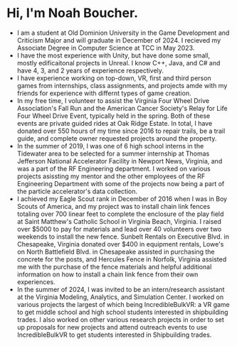 # Hi, I'm Noah Boucher. <br>
- I am a student at Old Dominion University in the Game Development and Criticism Major and will graduate in December of 2024. I recieved my Associate Degree in Computer Science at TCC in May 2023. <br>
- I have the most experience with Unity, but have done some small, mostly edificaitonal projects in Unreal. I know C++, Java, and C# and have 4, 3, and 2 years of experience respectively. <br>
- I have experience working on top-down, VR, first and third person games from internships, class assignments, and projects amde with my friends for experience with differnt types of game creation. <br>
- In my free time, I volunteer to assist the Virginia Four Wheel Drive Association's Fall Run and the American Cancer Society's Relay for Life Four Wheel Drive Event, typically held in the spring. Both of these events are private guided rides at Oak Ridge Estate.
In total, I have donated over 550 hours of my time since 2016 to repair trails, be a trail guide, and complete owner requested projects around the property. <br>
- In the summer of 2019, I was one of 6 high school interns in the Tidewater area to be selected for a summer internship at Thomas Jefferson National Accelerator Facility in Newport News, Virginia, and was a part of the RF Engineering department. 
I worked on various projects asissting my mentor and the other employees of the RF Engineering Department with some of the projects now being a part of the particle accelerator's data collection. <br> 
- I achieved my Eagle Scout rank in December of 2016 when I was in Boy Scouts of America, and my project was to install chain link fences totaling over 700 linear feet to complete the enclosure of the play field at Saint Matthew's Catholic School in Virginia Beach, Virginia.
I raised over $5000 to pay for materials and lead over 40 volunteers over two weekends to install the new fence. Sunbelt Rentals on Executive Blvd. in Chesapeake, Virginia donated over $400 in equipment rentals, 
Lowe's on North Battlefield Blvd. in Chesapeake assisted in purchasing the concrete for the posts,
and Hercules Fence in Norfolk, Virginia assisted me with the purchase of the fence materials and helpful additional information on how to install a chain link fence from their own experiences. <br>
- In the summer of 2024, I was invited to be an intern/research assistant at the Virginia Modeling, Analytics, and Simulation Center. I worked on various projects the largest of which being IncredibleBulkVR: a VR game to get middle school and high school students interested in shipbuilding trades. I also worked on other various research projects in order to set up proposals for new projects and attend outreach events to use IncredibleBulkVR to get students interested in Shipbuilding trades.

<!---
NBoucher596/NBoucher596 is a ✨ special ✨ repository because its `README.md` (this file) appears on your GitHub profile.
You can click the Preview link to take a look at your changes.
--->
